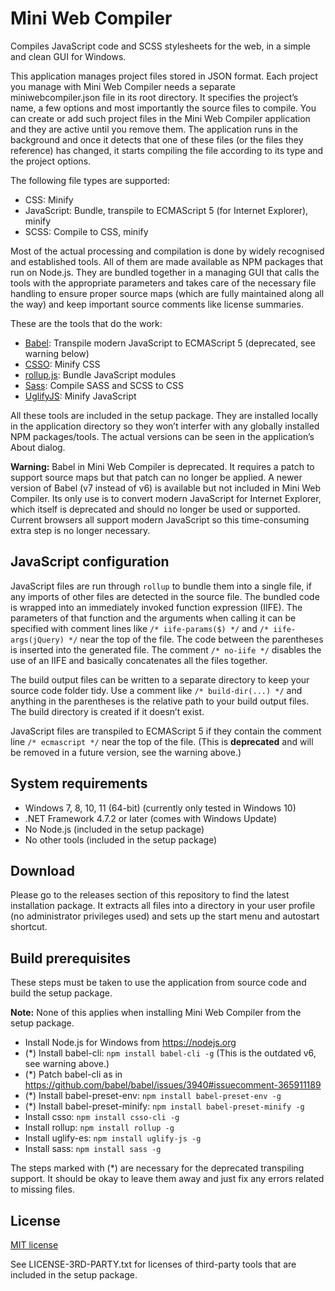 Mini Web Compiler
=================

Compiles JavaScript code and SCSS stylesheets for the web, in a simple and clean GUI for Windows.

This application manages project files stored in JSON format. Each project you manage with Mini Web Compiler needs a separate miniwebcompiler.json file in its root directory. It specifies the project’s name, a few options and most importantly the source files to compile. You can create or add such project files in the Mini Web Compiler application and they are active until you remove them. The application runs in the background and once it detects that one of these files (or the files they reference) has changed, it starts compiling the file according to its type and the project options.

The following file types are supported:

* CSS: Minify
* JavaScript: Bundle, transpile to ECMAScript 5 (for Internet Explorer), minify
* SCSS: Compile to CSS, minify

Most of the actual processing and compilation is done by widely recognised and established tools. All of them are made available as NPM packages that run on Node.js. They are bundled together in a managing GUI that calls the tools with the appropriate parameters and takes care of the necessary file handling to ensure proper source maps (which are fully maintained along all the way) and keep important source comments like license summaries.

These are the tools that do the work:

* [Babel](https://github.com/babel/babel): Transpile modern JavaScript to ECMAScript 5 (deprecated, see warning below)
* [CSSO](https://github.com/css/csso): Minify CSS
* [rollup.js](https://github.com/rollup/rollup): Bundle JavaScript modules
* [Sass](https://sass-lang.com/install): Compile SASS and SCSS to CSS
* [UglifyJS](https://github.com/mishoo/UglifyJS): Minify JavaScript

All these tools are included in the setup package. They are installed locally in the application directory so they won’t interfer with any globally installed NPM packages/tools. The actual versions can be seen in the application’s About dialog.

**Warning:** Babel in Mini Web Compiler is deprecated. It requires a patch to support source maps but that patch can no longer be applied. A newer version of Babel (v7 instead of v6) is available but not included in Mini Web Compiler. Its only use is to convert modern JavaScript for Internet Explorer, which itself is deprecated and should no longer be used or supported. Current browsers all support modern JavaScript so this time-consuming extra step is no longer necessary.

JavaScript configuration
------------------------
JavaScript files are run through `rollup` to bundle them into a single file, if any imports of other files are detected in the source file. The bundled code is wrapped into an immediately invoked function expression (IIFE). The parameters of that function and the arguments when calling it can be specified with comment lines like `/* iife-params($) */` and `/* iife-args(jQuery) */` near the top of the file. The code between the parentheses is inserted into the generated file. The comment `/* no-iife */` disables the use of an IIFE and basically concatenates all the files together.

The build output files can be written to a separate directory to keep your source code folder tidy. Use a comment like `/* build-dir(...) */` and anything in the parentheses is the relative path to your build output files. The build directory is created if it doesn’t exist.

JavaScript files are transpiled to ECMAScript 5 if they contain the comment line `/* ecmascript */` near the top of the file. (This is **deprecated** and will be removed in a future version, see the warning above.)

System requirements
-------------------
* Windows 7, 8, 10, 11 (64-bit) (currently only tested in Windows 10)
* .NET Framework 4.7.2 or later (comes with Windows Update)
* No Node.js (included in the setup package)
* No other tools (included in the setup package)

Download
--------
Please go to the releases section of this repository to find the latest installation package. It extracts all files into a directory in your user profile (no administrator privileges used) and sets up the start menu and autostart shortcut.

Build prerequisites
-------------------
These steps must be taken to use the application from source code and build the setup package.

**Note:** None of this applies when installing Mini Web Compiler from the setup package.

* Install Node.js for Windows from https://nodejs.org
* (*) Install babel-cli: `npm install babel-cli -g` (This is the outdated v6, see warning above.)
* (*) Patch babel-cli as in https://github.com/babel/babel/issues/3940#issuecomment-365911189
* (*) Install babel-preset-env: `npm install babel-preset-env -g`
* (*) Install babel-preset-minify: `npm install babel-preset-minify -g`
* Install csso: `npm install csso-cli -g`
* Install rollup: `npm install rollup -g`
* Install uglify-es: `npm install uglify-js -g`
* Install sass: `npm install sass -g`

The steps marked with (*) are necessary for the deprecated transpiling support. It should be okay to leave them away and just fix any errors related to missing files.

License
-------
[MIT license](https://github.com/ygoe/MiniWebCompiler/blob/master/LICENSE)

See LICENSE-3RD-PARTY.txt for licenses of third-party tools that are included in the setup package.
